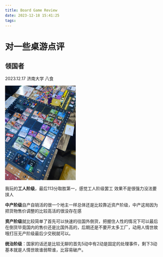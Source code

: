 ```yaml
---
title: Board Game Review
date: 2023-12-18 15:41:25
tags:
---
```


# 对一些桌游点评

## 领国者

2023.12.17 济南大学 八食  

<img title="" src="Board-Game-Review/2023-12-18-15-45-57-38ef5aa064e37a51a4cf419cb84c5bff.jpg" alt="" width="233" data-align="center">

我玩的**工人阶级**，最后113分取胜第一，感觉工人阶级罢工 效果不是很强力没法要挟人  

**中产阶级**自产自销活的很一个地主一样总体还是比较靠近资产阶级，中产这局因为把货物售价调整的比较高活的很没存在感  

**资产阶级**就比较简单了首先可以快速的往国外倒货，把握住人性的情况下可以最后在倒货毕竟国内的售价还是比国外高的，后期还是不要开太多工厂，动用人情世故哦打压无产阶级最后少交税就可以。  

**统治阶级**：国家的话还是比较无聊的首先5动中有2动是固定的处理事件，剩下3动基本就是人情世故谁弱帮谁，比容易破产。
